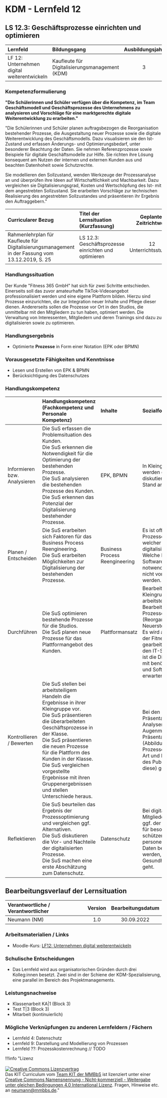 # KDM - Lernfeld 12

## LS 12.3: Geschäftsprozesse einrichten und optimieren

| Lernfeld | Bildungsgang | Ausbildungsjahr |
| :--- | :--- | :---: |
| LF 12:</br>Unternehmen digital weiterentwickeln | Kaufleute für Digitalisierungsmanagement (KDM) | 3 |

### Kompetenzformulierung

**"Die Schülerinnen und Schüler verfügen über die Kompetenz, im Team Geschäftsmodell und Geschäftsprozesse des Unternehmens zu analysieren und Vorschläge für eine marktgerechte digitale Weiterentwicklung zu erarbeiten."**

"Die Schülerinnen und Schüler planen auftragsbezogen die Reorganisation bestehender Prozesse, die Ausgestaltung neuer Prozesse sowie die digitale Weiterentwicklung des  Geschäftsmodells. Dazu visualisieren sie den Ist-Zustand und erfassen Änderungs- und Optimierungsbedarf, unter besonderer Beachtung der Daten. Sie nehmen Referenzprozesse sowie Beispiele für digitale Geschäftsmodelle zur Hilfe. Sie richten ihre Lösung konsequent am Nutzen der internen und externen Kunden aus und beachten Datenhoheit sowie Schutzrechte.

Sie modellieren den Sollzustand, wenden Werkzeuge der Prozessanalyse an und überprüfen ihre Ideen auf Wirtschaftlichkeit und Machbarkeit. Dazu vergleichen sie Digitalisierungsgrad, Kosten und Wertschöpfung des Ist- mit dem angestrebten Sollzustand. Sie erarbeiten Vorschläge zur technischen Realisierung des angestrebten Sollzustandes und präsentieren ihr Ergebnis den Auftraggebern."

| Curricularer Bezug | Titel der Lernsituation (Kurzfassung) | Geplanter Zeitrichtwert |
| :--- | :--- | :---: |
| Rahmenlehrplan für Kaufleute für Digitalisierungsmanagement in der Fassung vom 13.12.2019, S. 25 | LS 12.3: Geschäftsprozesse einrichten und optimieren | 12 Unterrichtsstunden |

### Handlungssituation

Der Kunde "Fitness 365 GmbH" hat sich für zwei Schritte entschieden. Einerseits soll das zuvor amateurhafte TikTok-Videoangebot professionalisiert werden und eine eigene Plattform bilden. Hierzu sind Prozesse einzurichten, die zur Integration neuer Inhalte und Pflege dieser dienen. Andererseits sollen die Prozesse vor Ort in den Studios, die unmittelbar mit den Mitgliedern zu tun haben, optimiert werden. Die Verwaltung von Interessenten, Mitgliedern und deren Trainings sind dazu zu digitalisieren sowie zu optimieren.

### Handlungsergebnis

- Optimierte **Prozesse** in Form einer Notation (EPK oder BPMN)

<div style="page-break-after: always;"></div>

### Vorausgesetzte Fähigkeiten und Kenntnisse

- Lesen und Erstellen von EPK & BPMN
- Berücksichtigung des Datenschutzes

### Handlungskompetenz

| | Handlungskompetenz</br>(Fachkompetenz und Personale Kompetenz) | Inhalte | Sozialform/Methoden |
| :--- | :--- | :--- | :--- |
| Informieren bzw. Analysieren | Die SuS erfassen die Problemsituation des Kunden.<br>Die SuS erkennen die Notwendigkeit für die Optimierung der bestehenden Prozesse.<br>Die SuS analysieren die bestehenden Prozesse des Kunden.<br>Die SuS erkennen das Potenzial der Digitalisierung bestehender Prozesse. | EPK, BPMN | In Kleingruppen werden die Prozesse diskutiert und ein Ist-Stand analysiert. |
| Planen / Entscheiden | Die SuS erarbeiten sich Faktoren für das Business Process Reengineering.<br>Die SuS erarbeiten Möglichkeiten zur Digitalisierung der bestehenden Prozesse. | Business Process Reengineering | Es ist offen, welche Prozesse die SuS in welcher Form digitalisieren wollen. Welche Hardware und Software dafür notwendig ist, soll nicht vorgegeben werden. |
| Durchführen | Die SuS optimieren bestehende Prozesse für die Studios.<br>Die SuS planen neue Prozesse für das Plattformangebot des Kunden. | Plattformansatz | Bearbeitung in Kleingruppen, ggf. arbeitsteilige Bearbeitung der Prozesse (Reorganisation, Neuerstellung)<br>Es wird am Beispiel der Fitnessbranche gearbeitet - durch den IT-Schwerpunkt ist die Digitalisierung mit benötigter Hard- und Software zu erwarten. |
| Kontrollieren / Bewerten | Die SuS stellen bei arbeitsteiligem Handeln die Ergebnisse in ihrer Kleingruppe vor.<br>Die SuS präsentieren die überarbeiteten Geschäftsprozesse in der Klasse.<br>Die SuS präsentieren die neuen Prozesse für die Plattform des Kunden in der Klasse.<br>Die SuS vergleichen vorgestellte Ergebnisse mit ihren Gruppenergebnissen und stellen Unterschiede heraus. | | Bei den Präsentationen der Analysen wird ein Augenmerk auf die Präsentationstechnik (Abbildung von Prozessen in lesbarer Art und Navigation des Publikums durch diese) gelegt. |
| Reflektieren | Die SuS beurteilen das Ergebnis der Prozessoptimierung und vergleichen ggf. Alternativen.<br>Die SuS diskutieren die Vor- und Nachteile der digitalisierten Prozesse.<br>Die SuS machen eine erste Abschätzung zum Datenschutz.| Datenschutz | Bei digitalen Mitgliederakten muss ggf. der Datenschutz für besonders schützenswerte personenbezogene Daten berücksichtigt werden, da es um die Gesundheitsbranche geht. |

## Bearbeitungsverlauf der Lernsituation

| Verantwortliche / Verantwortlicher | Version | Bearbeitungsdatum |
| :--- | :---: | :---: |
| Neumann (NM) | 1.0 | 30.09.2022 |

### Arbeitsmaterialien / Links

- Moodle-Kurs: [LF12: Unternehmen digital weiterentwickeln
](https://moodle.mm-bbs.de/moodle/course/view.php?id=2737)

### Schulische Entscheidungen

- Das Lernfeld wird aus organisatorischen Gründen durch drei Kolleg:innen besetzt. Zwei sind in der Schiene der KDM-Spezialisierung, eine parallel im Bereich des Projektmanagements.

<div style="page-break-after: always;"></div>

### Leistungsnachweise

- Klassenarbeit KA|1 (Block 3)
- Test T|3 (Block 3)
- Mitarbeit (kontinuierlich)

### Mögliche Verknüpfungen zu anderen Lernfeldern / Fächern

- Lernfeld 4: Datenschutz
- Lernfeld 9: Darstellung und Modellierung von Prozessen
- Lernfeld ??: Prozesskostenrechnung // TODO

!!!info "Lizenz<br><br><a rel="license" href="http://creativecommons.org/licenses/by-nc-sa/4.0/"><img alt="Creative Commons Lizenzvertrag" style="border-width:0" src="https://i.creativecommons.org/l/by-nc-sa/4.0/88x31.png" /></a><br /><span xmlns:dct="http://purl.org/dc/terms/" property="dct:title">Das KIT Curriculum</span> vom <a xmlns:cc="http://creativecommons.org/ns#" href="https://herr-nm.github.io/KIT-Curriculum/" property="cc:attributionName" rel="cc:attributionURL">Team KIT der MMBbS</a> ist lizenziert unter einer <a rel="license" href="http://creativecommons.org/licenses/by-nc-sa/4.0/">Creative Commons Namensnennung - Nicht-kommerziell - Weitergabe unter gleichen Bedingungen 4.0 International Lizenz</a>. Fragen, Hinweise etc. an neumann@mmbbs.de."